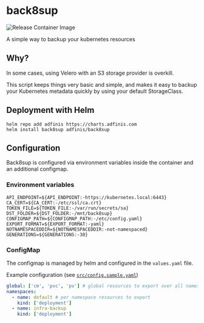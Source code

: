 # back8sup

![Release Container Image](https://github.com/adfinis-sygroup/back8sup/workflows/Release%20Container%20Image/badge.svg)

A simple way to backup your kubernetes resources

## Why?

In some cases, using Velero with an S3 storage provider is overkill.

This script keeps things very basic and simple, and makes it easy to backup your Kubernetes metadata quickly by using your default StorageClass.

## Deployment with Helm

```shell
helm repo add adfinis https://charts.adfinis.com
helm install back8sup adfinis/back8sup
```
## Configuration

Back8sup is configured via environment variables inside the container and an additional configmap.

### Environment variables

```shell
API_ENDPOINT=${API_ENDPOINT:-https://kubernetes.local:6443}
CA_CERT=${CA_CERT:-/etc/ssl/ca.crt}
TOKEN_FILE=${TOKEN_FILE:-/var/run/secrets/sa}
DST_FOLDER=${DST_FOLDER:-/mnt/back8sup}
CONFIGMAP_PATH=${CONFIGMAP_PATH:-/etc/config.yaml}
EXPORT_FORMAT=${EXPORT_FORMAT:-yaml}
NOTNAMESPACEDDIR=${NOTNAMESPACEDDIR:-not-namespaced}
GENERATIONS=${GENERATIONS:-30}
```

### ConfigMap

The configmap is managed by helm and configured in the `values.yaml` file.

Example configuration (see [`src/config.sample.yaml`](src/config.sample.yaml))

```yaml
global: ['cm', 'pvc', 'pv'] # global resources to export over all namespaces
namespaces:
  - name: default # per namespace resources to export
    kind: ['deployment']
  - name: infra-backup
    kind: ['deployment']
```

